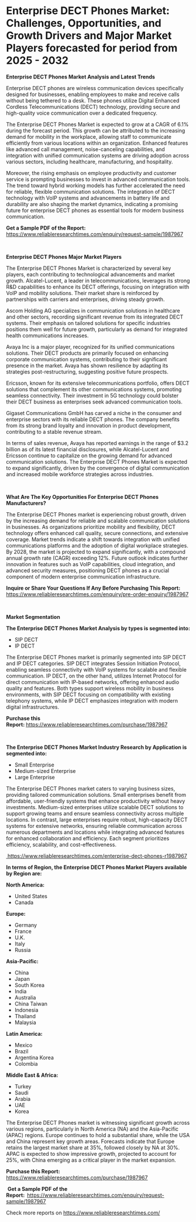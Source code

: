 <p><h1>Enterprise DECT Phones Market: Challenges, Opportunities, and Growth Drivers and Major Market Players forecasted for period from 2025 - 2032</h1></p><p><strong>Enterprise DECT Phones Market Analysis and Latest Trends</strong></p>
<p><p>Enterprise DECT phones are wireless communication devices specifically designed for businesses, enabling employees to make and receive calls without being tethered to a desk. These phones utilize Digital Enhanced Cordless Telecommunications (DECT) technology, providing secure and high-quality voice communication over a dedicated frequency. </p><p>The Enterprise DECT Phones Market is expected to grow at a CAGR of 6.1% during the forecast period. This growth can be attributed to the increasing demand for mobility in the workplace, allowing staff to communicate efficiently from various locations within an organization. Enhanced features like advanced call management, noise-canceling capabilities, and integration with unified communication systems are driving adoption across various sectors, including healthcare, manufacturing, and hospitality.</p><p>Moreover, the rising emphasis on employee productivity and customer service is prompting businesses to invest in advanced communication tools. The trend toward hybrid working models has further accelerated the need for reliable, flexible communication solutions. The integration of DECT technology with VoIP systems and advancements in battery life and durability are also shaping the market dynamics, indicating a promising future for enterprise DECT phones as essential tools for modern business communication.</p></p>
<p><strong>Get a Sample PDF of the Report:&nbsp;</strong> <a href="https://www.reliableresearchtimes.com/enquiry/request-sample/1987967?utm_campaign=3063&utm_medium=2&utm_source=Github&utm_content=ia&utm_term=07042025&utm_id=enterprise-dect-phones">https://www.reliableresearchtimes.com/enquiry/request-sample/1987967</a></p>
<p>&nbsp;</p>
<p><strong>Enterprise DECT Phones Major Market Players</strong></p>
<p><p>The Enterprise DECT Phones Market is characterized by several key players, each contributing to technological advancements and market growth. Alcatel-Lucent, a leader in telecommunications, leverages its strong R&D capabilities to enhance its DECT offerings, focusing on integration with VoIP and mobility solutions. Their market share is reinforced by partnerships with carriers and enterprises, driving steady growth.</p><p>Ascom Holding AG specializes in communication solutions in healthcare and other sectors, recording significant revenue from its integrated DECT systems. Their emphasis on tailored solutions for specific industries positions them well for future growth, particularly as demand for integrated health communications increases.</p><p>Avaya Inc is a major player, recognized for its unified communications solutions. Their DECT products are primarily focused on enhancing corporate communication systems, contributing to their significant presence in the market. Avaya has shown resilience by adapting its strategies post-restructuring, suggesting positive future prospects.</p><p>Ericsson, known for its extensive telecommunications portfolio, offers DECT solutions that complement its other communications systems, promoting seamless connectivity. Their investment in 5G technology could bolster their DECT business as enterprises seek advanced communication tools.</p><p>Gigaset Communications GmbH has carved a niche in the consumer and enterprise sectors with its reliable DECT phones. The company benefits from its strong brand loyalty and innovation in product development, contributing to a stable revenue stream.</p><p>In terms of sales revenue, Avaya has reported earnings in the range of $3.2 billion as of its latest financial disclosures, while Alcatel-Lucent and Ericsson continue to capitalize on the growing demand for advanced communication solutions. The Enterprise DECT Phones Market is expected to expand significantly, driven by the convergence of digital communication and increased mobile workforce strategies across industries.</p></p>
<p>&nbsp;</p>
<p><strong>What Are The Key Opportunities For Enterprise DECT Phones Manufacturers?</strong></p>
<p><p>The Enterprise DECT Phones market is experiencing robust growth, driven by the increasing demand for reliable and scalable communication solutions in businesses. As organizations prioritize mobility and flexibility, DECT technology offers enhanced call quality, secure connections, and extensive coverage. Market trends indicate a shift towards integration with unified communications platforms and the adoption of digital workplace strategies. By 2028, the market is projected to expand significantly, with a compound annual growth rate (CAGR) exceeding 12%. Future outlook indicates further innovation in features such as VoIP capabilities, cloud integration, and advanced security measures, positioning DECT phones as a crucial component of modern enterprise communication infrastructure.</p></p>
<p><strong>Inquire or Share Your Questions If Any Before Purchasing This Report:</strong> <a href="https://www.reliableresearchtimes.com/enquiry/pre-order-enquiry/1987967?utm_campaign=3063&utm_medium=2&utm_source=Github&utm_content=ia&utm_term=07042025&utm_id=enterprise-dect-phones">https://www.reliableresearchtimes.com/enquiry/pre-order-enquiry/1987967</a></p>
<p>&nbsp;</p>
<p><strong>Market Segmentation</strong></p>
<p><strong>The Enterprise DECT Phones Market Analysis by types is segmented into:</strong></p>
<p><ul><li>SIP DECT</li><li>IP DECT</li></ul></p>
<p><p>The Enterprise DECT Phones market is primarily segmented into SIP DECT and IP DECT categories. SIP DECT integrates Session Initiation Protocol, enabling seamless connectivity with VoIP systems for scalable and flexible communication. IP DECT, on the other hand, utilizes Internet Protocol for direct communication with IP-based networks, offering enhanced audio quality and features. Both types support wireless mobility in business environments, with SIP DECT focusing on compatibility with existing telephony systems, while IP DECT emphasizes integration with modern digital infrastructures.</p></p>
<p><strong>Purchase this Report:&nbsp;</strong><a href="https://www.reliableresearchtimes.com/purchase/1987967?utm_campaign=3063&utm_medium=2&utm_source=Github&utm_content=ia&utm_term=07042025&utm_id=enterprise-dect-phones">https://www.reliableresearchtimes.com/purchase/1987967</a></p>
<p>&nbsp;</p>
<p><strong>The Enterprise DECT Phones Market Industry Research by Application is segmented into:</strong></p>
<p><ul><li>Small Enterprise</li><li>Medium-sized Enterprise</li><li>Large Enterprise</li></ul></p>
<p><p>The Enterprise DECT Phones market caters to varying business sizes, providing tailored communication solutions. Small enterprises benefit from affordable, user-friendly systems that enhance productivity without heavy investments. Medium-sized enterprises utilize scalable DECT solutions to support growing teams and ensure seamless connectivity across multiple locations. In contrast, large enterprises require robust, high-capacity DECT systems for extensive networks, ensuring reliable communication across numerous departments and locations while integrating advanced features for enhanced collaboration and efficiency. Each segment prioritizes efficiency, scalability, and cost-effectiveness.</p></p>
<p><a href="https://www.reliableresearchtimes.com/enterprise-dect-phones-r1987967?utm_campaign=3063&utm_medium=2&utm_source=Github&utm_content=ia&utm_term=07042025&utm_id=enterprise-dect-phones">&nbsp;https://www.reliableresearchtimes.com/enterprise-dect-phones-r1987967</a></p>
<p><strong>In terms of Region, the Enterprise DECT Phones Market Players available by Region are:</strong></p>
<p>
    <p> <strong> North America: </strong>
        <ul>
            <li>United States</li>
            <li>Canada</li>
        </ul>
        </p> 
    <p> <strong> Europe: </strong>
        <ul>
            <li>Germany</li>
            <li>France</li>
            <li>U.K.</li>
            <li>Italy</li>
            <li>Russia</li>
        </ul>
        </p> 
    <p> <strong> Asia-Pacific: </strong>
        <ul>
            <li>China</li>
            <li>Japan</li>
            <li>South Korea</li>
            <li>India</li>
            <li>Australia</li>
            <li>China Taiwan</li>
            <li>Indonesia</li>
            <li>Thailand</li>
            <li>Malaysia</li>
        </ul>
        </p> 
    <p> <strong> Latin America: </strong>
        <ul>
            <li>Mexico</li>
            <li>Brazil</li>
            <li>Argentina Korea</li>
            <li>Colombia</li>
        </ul>
        </p> 
    <p> <strong> Middle East & Africa: </strong>
        <ul>
            <li>Turkey</li>
            <li>Saudi</li>
            <li>Arabia</li>
            <li>UAE</li>
            <li>Korea</li>
        </ul>
    </p>
    </p>
<p><p>The Enterprise DECT Phones market is witnessing significant growth across various regions, particularly in North America (NA) and the Asia-Pacific (APAC) regions. Europe continues to hold a substantial share, while the USA and China represent key growth areas. Forecasts indicate that Europe retains the largest market share at 35%, followed closely by NA at 30%. APAC is expected to show impressive growth, projected to account for 25%, with China emerging as a critical player in the market expansion.</p></p>
<p><strong>Purchase this Report: </strong><a href="https://www.reliableresearchtimes.com/purchase/1987967?utm_campaign=3063&utm_medium=2&utm_source=Github&utm_content=ia&utm_term=07042025&utm_id=enterprise-dect-phones">https://www.reliableresearchtimes.com/purchase/1987967</a></p>
<p>&nbsp;<strong>Get a Sample PDF of the Report:&nbsp;&nbsp;</strong><a href="https://www.reliableresearchtimes.com/enquiry/request-sample/1987967?utm_campaign=3063&utm_medium=2&utm_source=Github&utm_content=ia&utm_term=07042025&utm_id=enterprise-dect-phones">https://www.reliableresearchtimes.com/enquiry/request-sample/1987967</a></p>
<p><strong></strong></p>
<p>Check more reports on <a href="https://www.reliableresearchtimes.com/?utm_campaign=3063&utm_medium=2&utm_source=Github&utm_content=ia&utm_term=07042025&utm_id=enterprise-dect-phones">https://www.reliableresearchtimes.com/</a></p>